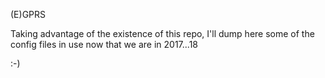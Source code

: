 (E)GPRS

Taking advantage of the existence of this repo, I'll dump here some of the config files in use now that we are 
in 2017...18

:-)


